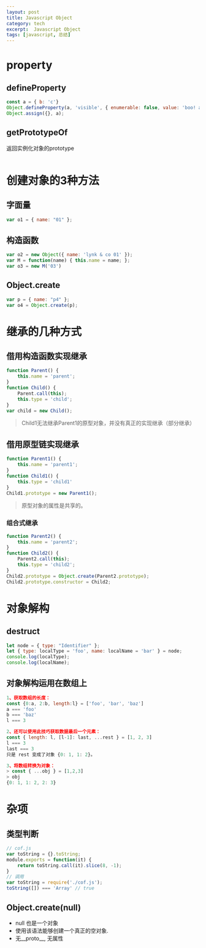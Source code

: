 ```yaml
---
layout: post
title: Javascript Object
category: tech
excerpt:  Javascript Object
tags: [javascript, 总结]
---
```


# property
## defineProperty
```javascript
const a = { b: 'c'}
Object.defineProperty(a, 'visible', { enumerable: false, value: 'boo! ahhh!' })
Object.assign({}, a);
```

## getPrototypeOf
返回实例化对象的prototype
```javascript

```

# 创建对象的3种方法

## 字面量
```javascript
var o1 = { name: "01" };
```

## 构造函数
```javascript
var o2 = new Object({ name: 'lynk & co 01' });
var M = function(name) { this.name = name; };
var o3 = new M('03')
```

## Object.create
```javascript
var p = { name: "p4" };
var o4 = Object.create(p);
```

# 继承的几种方式
## 借用构造函数实现继承
```javascript
function Parent() {
    this.name = 'parent';
}
function Child() {
    Parent.call(this);
    this.type = 'child';
}
var child = new Child();
```
> Child1无法继承Parent1的原型对象，并没有真正的实现继承（部分继承）

## 借用原型链实现继承
```javascript
function Parent1() {
    this.name = 'parent1';
}
function Child1() {
    this.type = 'child1'
}
Child1.prototype = new Parent1();
```
> 原型对象的属性是共享的。

### 组合式继承
```javascript
function Parent2() {
    this.name = 'parent2';
}
function Child2() {
    Parent2.call(this);
    this.type = 'child2';
}
Child2.prototype = Object.create(Parent2.prototype);
Child2.prototype.constructor = Child2;
```


# 对象解构

## destruct
```javascript
let node = { type: "Identifier" };
let { type: localType = 'foo', name: localName = 'bar' } = node;
console.log(localType);
console.log(localName);
```

## 对象解构运用在数组上
```javascript
1、获取数组的长度：
const {0:a, 2:b, length:l} = ['foo', 'bar', 'baz']
a === 'foo'
b === 'baz'
l === 3

2、还可以使用此技巧获取数据最后一个元素：
const { length: l, [l-1]: last, ...rest } = [1, 2, 3]
l === 3
last === 3
只是 rest 变成了对象 {0: 1, 1: 2}。

3、将数组转换为对象：
> const { ...obj } = [1,2,3]
> obj
{0: 1, 1: 2, 2: 3}
```



# 杂项

## 类型判断
```javascript
// cof.js
var toString = {}.toString;
module.exports = function(it) {
    return toString.call(it).slice(8, -1);
}
// 调用
var toString = require('./cof.js');
toString([]) === 'Array' // true
```

## Object.create(null)
- null 也是一个对象
- 使用该语法能够创建一个真正的空对象.
- 无__proto__, 无属性


